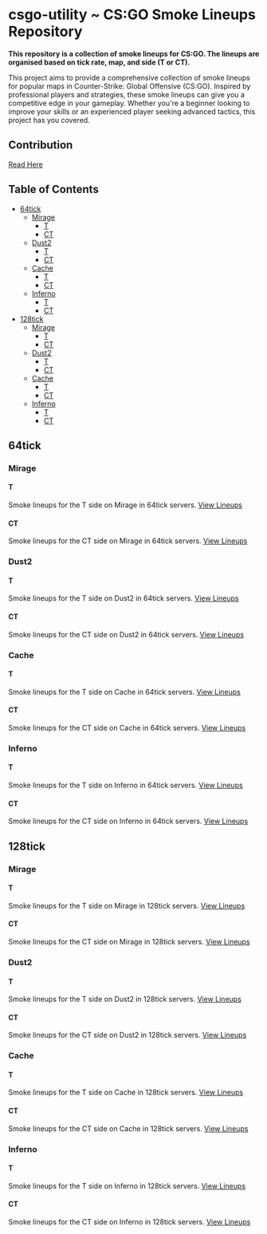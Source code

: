 # csgo-utility ~ CS:GO Smoke Lineups Repository

**This repository is a collection of smoke lineups for CS:GO. The lineups are organised based on tick rate, map, and side (T or CT).**

This project aims to provide a comprehensive collection of smoke lineups for popular maps in Counter-Strike: Global Offensive (CS:GO). Inspired by professional players and strategies, these smoke lineups can give you a competitive edge in your gameplay. Whether you're a beginner looking to improve your skills or an experienced player seeking advanced tactics, this project has you covered.

## Contribution
[Read Here](CONTRIBUTING.md)

## Table of Contents

- [64tick](#64tick)
  - [Mirage](#mirage)
    - [T](#t)
    - [CT](#ct)
  - [Dust2](#dust2)
    - [T](#t-1)
    - [CT](#ct-1)
  - [Cache](#cache)
    - [T](#t-2)
    - [CT](#ct-2)
  - [Inferno](#inferno)
    - [T](#t-3)
    - [CT](#ct-3)
- [128tick](#128tick)
  - [Mirage](#mirage-1)
    - [T](#t-4)
    - [CT](#ct-4)
  - [Dust2](#dust2-1)
    - [T](#t-5)
    - [CT](#ct-5)
  - [Cache](#cache-1)
    - [T](#t-6)
    - [CT](#ct-6)
  - [Inferno](#inferno-1)
    - [T](#t-7)
    - [CT](#ct-7)

## 64tick

### Mirage

#### T

Smoke lineups for the T side on Mirage in 64tick servers. [View Lineups](64tick/mirage/t)

#### CT

Smoke lineups for the CT side on Mirage in 64tick servers. [View Lineups](64tick/mirage/ct)

### Dust2

#### T

Smoke lineups for the T side on Dust2 in 64tick servers. [View Lineups](64tick/dust2/t)

#### CT

Smoke lineups for the CT side on Dust2 in 64tick servers. [View Lineups](64tick/dust2/ct)

### Cache

#### T

Smoke lineups for the T side on Cache in 64tick servers. [View Lineups](64tick/cache/t)

#### CT

Smoke lineups for the CT side on Cache in 64tick servers. [View Lineups](64tick/cache/ct)

### Inferno

#### T

Smoke lineups for the T side on Inferno in 64tick servers. [View Lineups](64tick/inferno/t)

#### CT

Smoke lineups for the CT side on Inferno in 64tick servers. [View Lineups](64tick/inferno/ct)

## 128tick

### Mirage

#### T

Smoke lineups for the T side on Mirage in 128tick servers. [View Lineups](128tick/mirage/t)

#### CT

Smoke lineups for the CT side on Mirage in 128tick servers. [View Lineups](128tick/mirage/ct)

### Dust2

#### T

Smoke lineups for the T side on Dust2 in 128tick servers. [View Lineups](https://www.csgonades.com/nades/dust2-smoke-xbox-from-t-spawn)

#### CT

Smoke lineups for the CT side on Dust2 in 128tick servers. [View Lineups](128tick/dust2/ct)

### Cache

#### T

Smoke lineups for the T side on Cache in 128tick servers. [View Lineups](128tick/cache/t)

#### CT

Smoke lineups for the CT side on Cache in 128tick servers. [View Lineups](128tick/cache/ct)

### Inferno

#### T

Smoke lineups for the T side on Inferno in 128tick servers. [View Lineups](128tick/inferno/t)

#### CT

Smoke lineups for the CT side on Inferno in 128tick servers. [View Lineups](128tick/inferno/ct)
